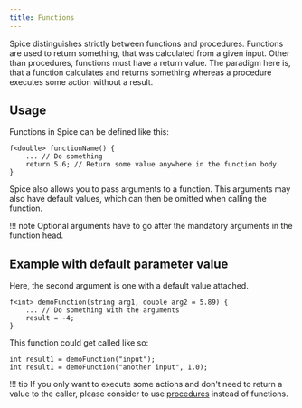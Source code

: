 ```yaml
---
title: Functions
---
```


Spice distinguishes strictly between functions and procedures. Functions are used to return something, that was calculated from a given input. Other than procedures, functions must have a return value. The paradigm here is, that a function calculates and returns something whereas a procedure executes some action without a result.

## Usage

Functions in Spice can be defined like this:
```spice
f<double> functionName() {
	... // Do something
	return 5.6; // Return some value anywhere in the function body
}
```

Spice also allows you to pass arguments to a function. This arguments may also have default values, which can then be omitted when calling the function. 

!!! note
    Optional arguments have to go after the mandatory arguments in the function head.

## Example with default parameter value

Here, the second argument is one with a default value attached.
```spice
f<int> demoFunction(string arg1, double arg2 = 5.89) {
	... // Do something with the arguments
	result = -4;
}
```

This function could get called like so:
```spice
int result1 = demoFunction("input");
int result1 = demoFunction("another input", 1.0);
```

!!! tip
    If you only want to execute some actions and don't need to return a value to the caller, please consider to use
    [procedures](procedures.md) instead of functions.